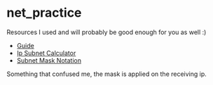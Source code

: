 # net_practice

Resources I used and will probably be good enough for you as well :)
- [Guide](http://www.steves-internet-guide.com/subnetting-subnet-masks-explained/#:~:text=give%20you%20that.-,A%20subnet%20mask%20of%20255.255.,216) <br>
- [Ip Subnet Calculator](https://www.subnet-calculator.com/) <br>
- [Subnet Mask Notation](https://docs.netgate.com/pfsense/en/latest/network/cidr.html) <br>

Something that confused me, the mask is applied on the receiving ip.
